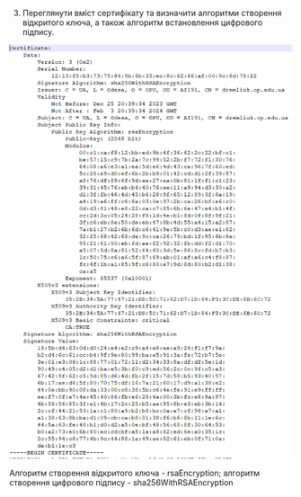 3. Переглянути вміст сертифікату та визначити алгоритми створення відкритого ключа, а також алгоритм встановлення цифрового підпису.

![img_2.png](img_2.png)

Алгоритм створення відкритого ключа - rsaEncryption; алгоритм створення цифрового підпису - sha256WithRSAEncryption